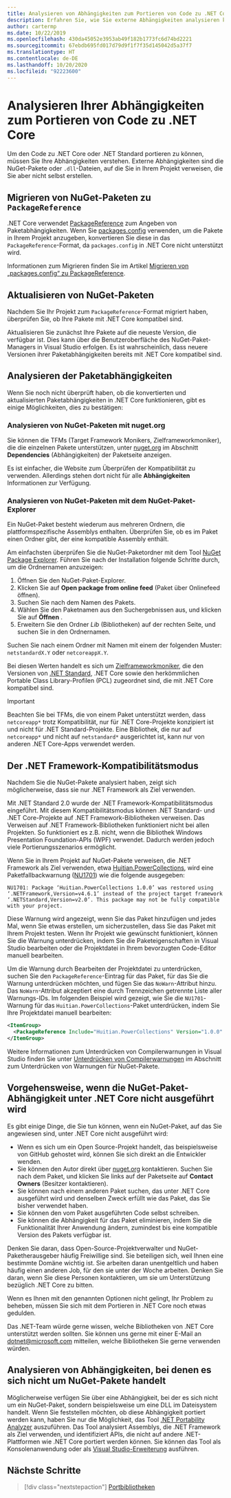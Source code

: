 ```yaml
---
title: Analysieren von Abhängigkeiten zum Portieren von Code zu .NET Core
description: Erfahren Sie, wie Sie externe Abhängigkeiten analysieren können, um Ihr Projekt von .NET Framework auf .NET Core portieren zu können.
author: cartermp
ms.date: 10/22/2019
ms.openlocfilehash: 430da45052e3953ab49f182b1773fc6d74bd2221
ms.sourcegitcommit: 67ebdb695fd017d79d9f1f7f35d145042d5a37f7
ms.translationtype: HT
ms.contentlocale: de-DE
ms.lasthandoff: 10/20/2020
ms.locfileid: "92223600"
---
```

# <a name="analyze-your-dependencies-to-port-code-to-net-core"></a>Analysieren Ihrer Abhängigkeiten zum Portieren von Code zu .NET Core

Um den Code zu .NET Core oder .NET Standard portieren zu können, müssen Sie Ihre Abhängigkeiten verstehen. Externe Abhängigkeiten sind die NuGet-Pakete oder `.dll`-Dateien, auf die Sie in Ihrem Projekt verweisen, die Sie aber nicht selbst erstellen.

## <a name="migrate-your-nuget-packages-to-packagereference"></a>Migrieren von NuGet-Paketen zu `PackageReference`

.NET Core verwendet [PackageReference](/nuget/consume-packages/package-references-in-project-files) zum Angeben von Paketabhängigkeiten. Wenn Sie [packages.config](/nuget/reference/packages-config) verwenden, um die Pakete in Ihrem Projekt anzugeben, konvertieren Sie diese in das `PackageReference`-Format, da `packages.config` in .NET Core nicht unterstützt wird.

Informationen zum Migrieren finden Sie im Artikel [Migrieren von „packages.config“ zu PackageReference](/nuget/reference/migrate-packages-config-to-package-reference).

## <a name="upgrade-your-nuget-packages"></a>Aktualisieren von NuGet-Paketen

Nachdem Sie Ihr Projekt zum `PackageReference`-Format migriert haben, überprüfen Sie, ob Ihre Pakete mit .NET Core kompatibel sind.

Aktualisieren Sie zunächst Ihre Pakete auf die neueste Version, die verfügbar ist. Dies kann über die Benutzeroberfläche des NuGet-Paket-Managers in Visual Studio erfolgen. Es ist wahrscheinlich, dass neuere Versionen ihrer Paketabhängigkeiten bereits mit .NET Core kompatibel sind.

## <a name="analyze-your-package-dependencies"></a>Analysieren der Paketabhängigkeiten

Wenn Sie noch nicht überprüft haben, ob die konvertierten und aktualisierten Paketabhängigkeiten in .NET Core funktionieren, gibt es einige Möglichkeiten, dies zu bestätigen:

### <a name="analyze-nuget-packages-using-nugetorg"></a>Analysieren von NuGet-Paketen mit nuget.org

Sie können die TFMs (Target Framework Monikers, Zielframeworkmoniker), die die einzelnen Pakete unterstützen, unter [nuget.org](https://www.nuget.org/) im Abschnitt **Dependencies** (Abhängigkeiten) der Paketseite anzeigen.

Es ist einfacher, die Website zum Überprüfen der Kompatibilität zu verwenden. Allerdings stehen dort nicht für alle **Abhängigkeiten** Informationen zur Verfügung.

### <a name="analyze-nuget-packages-using-nuget-package-explorer"></a>Analysieren von NuGet-Paketen mit dem NuGet-Paket-Explorer

Ein NuGet-Paket besteht wiederum aus mehreren Ordnern, die plattformspezifische Assemblys enthalten. Überprüfen Sie, ob es im Paket einen Ordner gibt, der eine kompatible Assembly enthält.

Am einfachsten überprüfen Sie die NuGet-Paketordner mit dem Tool [NuGet Package Explorer](https://github.com/NuGetPackageExplorer/NuGetPackageExplorer). Führen Sie nach der Installation folgende Schritte durch, um die Ordnernamen anzuzeigen:

1. Öffnen Sie den NuGet-Paket-Explorer.
2. Klicken Sie auf **Open package from online feed** (Paket über Onlinefeed öffnen).
3. Suchen Sie nach dem Namen des Pakets.
4. Wählen Sie den Paketnamen aus den Suchergebnissen aus, und klicken Sie auf **Öffnen** .
5. Erweitern Sie den Ordner *Lib* (Bibliotheken) auf der rechten Seite, und suchen Sie in den Ordnernamen.

Suchen Sie nach einem Ordner mit Namen mit einem der folgenden Muster: `netstandardX.Y` oder `netcoreappX.Y`.

Bei diesen Werten handelt es sich um [Zielframeworkmoniker](../../standard/frameworks.md), die den Versionen von [.NET Standard](../../standard/net-standard.md), .NET Core sowie den herkömmlichen Portable Class Library-Profilen (PCL) zugeordnet sind, die mit .NET Core kompatibel sind.

> [!IMPORTANT]
> Beachten Sie bei TFMs, die von einem Paket unterstützt werden, dass `netcoreapp*` trotz Kompatibilität, nur für .NET Core-Projekte konzipiert ist und nicht für .NET Standard-Projekte.
> Eine Bibliothek, die nur auf `netcoreapp*` und nicht auf `netstandard*` ausgerichtet ist, kann nur von anderen .NET Core-Apps verwendet werden.

## <a name="net-framework-compatibility-mode"></a>Der .NET Framework-Kompatibilitätsmodus

Nachdem Sie die NuGet-Pakete analysiert haben, zeigt sich möglicherweise, dass sie nur .NET Framework als Ziel verwenden.

Mit .NET Standard 2.0 wurde der .NET Framework-Kompatibilitätsmodus eingeführt. Mit diesem Kompatibilitätsmodus können .NET Standard- und .NET Core-Projekte auf .NET Framework-Bibliotheken verweisen. Das Verweisen auf .NET Framework-Bibliotheken funktioniert nicht bei allen Projekten. So funktioniert es z.B. nicht, wenn die Bibliothek Windows Presentation Foundation-APIs (WPF) verwendet. Dadurch werden jedoch viele Portierungsszenarios ermöglicht.

Wenn Sie in Ihrem Projekt auf NuGet-Pakete verweisen, die .NET Framework als Ziel verwenden, etwa [Huitian.PowerCollections](https://www.nuget.org/packages/Huitian.PowerCollections), wird eine Paketfallbackwarnung ([NU1701](/nuget/reference/errors-and-warnings/nu1701)) wie die folgende ausgegeben:

`NU1701: Package ‘Huitian.PowerCollections 1.0.0’ was restored using ‘.NETFramework,Version=v4.6.1’ instead of the project target framework ‘.NETStandard,Version=v2.0’. This package may not be fully compatible with your project.`

Diese Warnung wird angezeigt, wenn Sie das Paket hinzufügen und jedes Mal, wenn Sie etwas erstellen, um sicherzustellen, dass Sie das Paket mit Ihrem Projekt testen. Wenn Ihr Projekt wie gewünscht funktioniert, können Sie die Warnung unterdrücken, indem Sie die Paketeigenschaften in Visual Studio bearbeiten oder die Projektdatei in Ihrem bevorzugten Code-Editor manuell bearbeiten.

Um die Warnung durch Bearbeiten der Projektdatei zu unterdrücken, suchen Sie den `PackageReference`-Eintrag für das Paket, für das Sie die Warnung unterdrücken möchten, und fügen Sie das `NoWarn`-Attribut hinzu. Das `NoWarn`-Attribut akzeptiert eine durch Trennzeichen getrennte Liste aller Warnungs-IDs. Im folgenden Beispiel wird gezeigt, wie Sie die `NU1701`-Warnung für das `Huitian.PowerCollections`-Paket unterdrücken, indem Sie Ihre Projektdatei manuell bearbeiten:

```xml
<ItemGroup>
  <PackageReference Include="Huitian.PowerCollections" Version="1.0.0" NoWarn="NU1701" />
</ItemGroup>
```

Weitere Informationen zum Unterdrücken von Compilerwarnungen in Visual Studio finden Sie unter [Unterdrücken von Compilerwarnungen](/visualstudio/ide/how-to-suppress-compiler-warnings#suppress-warnings-for-nuget-packages) im Abschnitt zum Unterdrücken von Warnungen für NuGet-Pakete.

## <a name="what-to-do-when-your-nuget-package-dependency-doesnt-run-on-net-core"></a>Vorgehensweise, wenn die NuGet-Paket-Abhängigkeit unter .NET Core nicht ausgeführt wird

Es gibt einige Dinge, die Sie tun können, wenn ein NuGet-Paket, auf das Sie angewiesen sind, unter .NET Core nicht ausgeführt wird:

- Wenn es sich um ein Open Source-Projekt handelt, das beispielsweise von GitHub gehostet wird, können Sie sich direkt an die Entwickler wenden.
- Sie können den Autor direkt über [nuget.org](https://www.nuget.org/) kontaktieren. Suchen Sie nach dem Paket, und klicken Sie links auf der Paketseite auf **Contact Owners** (Besitzer kontaktieren).
- Sie können nach einem anderen Paket suchen, das unter .NET Core ausgeführt wird und denselben Zweck erfüllt wie das Paket, das Sie bisher verwendet haben.
- Sie können den vom Paket ausgeführten Code selbst schreiben.
- Sie können die Abhängigkeit für das Paket eliminieren, indem Sie die Funktionalität Ihrer Anwendung ändern, zumindest bis eine kompatible Version des Pakets verfügbar ist.

Denken Sie daran, dass Open-Source-Projektverwalter und NuGet-Paketherausgeber häufig Freiwillige sind. Sie beteiligen sich, weil Ihnen eine bestimmte Domäne wichtig ist. Sie arbeiten daran unentgeltlich und haben häufig einen anderen Job, für den sie unter der Woche arbeiten. Denken Sie daran, wenn Sie diese Personen kontaktieren, um sie um Unterstützung bezüglich .NET Core zu bitten.

Wenn es Ihnen mit den genannten Optionen nicht gelingt, Ihr Problem zu beheben, müssen Sie sich mit dem Portieren in .NET Core noch etwas gedulden.

Das .NET-Team würde gerne wissen, welche Bibliotheken von .NET Core unterstützt werden sollten. Sie können uns gerne mit einer E-Mail an dotnet@microsoft.com mitteilen, welche Bibliotheken Sie gerne verwenden würden.

## <a name="analyze-dependencies-that-arent-nuget-packages"></a>Analysieren von Abhängigkeiten, bei denen es sich nicht um NuGet-Pakete handelt

Möglicherweise verfügen Sie über eine Abhängigkeit, bei der es sich nicht um ein NuGet-Paket, sondern beispielsweise um eine DLL im Dateisystem handelt. Wenn Sie feststellen möchten, ob diese Abhängigkeit portiert werden kann, haben Sie nur die Möglichkeit, das Tool [.NET Portability Analyzer](https://github.com/Microsoft/dotnet-apiport) auszuführen. Das Tool analysiert Assemblys, die .NET Framework als Ziel verwenden, und identifiziert APIs, die nicht auf andere .NET-Plattformen wie .NET Core portiert werden können. Sie können das Tool als Konsolenanwendung oder als [Visual Studio-Erweiterung](../../standard/analyzers/portability-analyzer.md) ausführen.

## <a name="next-steps"></a>Nächste Schritte

>[!div class="nextstepaction"]
>[Portbibliotheken](libraries.md)
